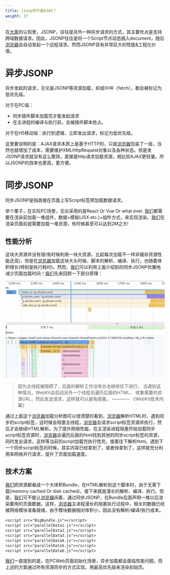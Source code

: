 ```yaml
---
title: jsonp而不是AJAX？
weight: 37
---
```

在[大家](https://www.w3cdoc.com)的认知里，JSONP，往往是另外一种异步请求的方式，其主要优点是支持跨域数据请求。因此，JSONP往往是将一个Script节点动态插入document，随后[浏览器](https://www.w3cdoc.com)会自动发起一个远程请求。然而JSONP具有非常巨大的性能&工程化价值。

# 异步JSONP

异步发起的请求，无论是JSONP等资源加载，抑或XHR（fetch），都会被标记为低优先级。

对于在PC端：

* 同步插件脚本加载完才能发起请求
* 在主进程的编译与执行前，会被插件脚本抢占。

对于在H5移动端：执行到逻辑，立即发出请求，标记为低优先级。

这里要说明的是：AJAX请求本质上是基于HTTP的，只是[浏览器](https://www.w3cdoc.com)包装了一层，当然也就增加了成本，需要维护XMLHttpRequest对象以及各种状态。但是发JSONP请求就没有这么繁琐，直接是http请求加载资源，相比较AJAX更轻量。所以JSONP的效率也更高，更方便。

# 同步JSONP

同步JSONP是指直接在页面上写Script标签预加载数据请求。

举个栗子，在实际PC场景，无论采用的是React Or Vue Or what ever. [我们](https://www.w3cdoc.com)都需要在渲染前加载一堆组件，数据+模板(JSX etc.)+组件方式，来实现渲染。[我们](https://www.w3cdoc.com)在渲染页面前就需要加载一堆资源，有时候甚至可以达到2M之大!

## 性能分析

这块大资源并没有错(有时候利用一块大资源，比起每次加载不一样非缓存资源性能还高)，但是在[浏览器](https://www.w3cdoc.com)加载这块大头时候，脚本的解析、编译、执行，也随着体积增长(特别是执行耗时)。然而，[我们](https://www.w3cdoc.com)可以利用上面介绍到的同步JSONP优雅地减少页面加载时间！[我们](https://www.w3cdoc.com)先来回顾一下部分原理：

![](/images/posts/2022-12-24-10-41-29.png)

> 因为主线程被阻碍了，后面的解析工作没有办法继续往下进行，
    当遇到这种情况，WebKit会启动另外一个线程去遍历后面的HTML，
    收集需要的资源URL，然后发送请求，这样就可以避免阻塞。 
     ———— 《WebKit技术内幕》

通过上面这个[浏览器](https://www.w3cdoc.com)加载分析图可以很清楚的看到，[浏览器](https://www.w3cdoc.com)解析HTML时，遇到同步的script标签，这时候会阻塞主线程，[浏览器](https://www.w3cdoc.com)会请求script标签资源并执行，然后才会继续HTML解析。为了提升网络性能，在主渲染进程阻塞开始加载同步script标签资源时，[浏览器](https://www.w3cdoc.com)会遍历后面的html找到其他的同步script标签的资源，同时发出请求，这样等当前的script加载完执行性完，接着往下解析html，遇到下一个同步script标签的时候，其实内容已经拿到了，或者快拿到了，这样就充分利用率网络并行请求，提升了页面加载速度。

## 技术方案

[我们](https://www.w3cdoc.com)把资源都看成一个大体积Bundle，在HTML解析到这个脚本时，由于无需下载(memory cached Or disk cached)，接下来就是漫长的解析、编译、执行。但是，[我们](https://www.w3cdoc.com)可不能让[浏览器](https://www.w3cdoc.com)闲着，通过同步JSONP，在Bundle后面声明一堆以后渲染要用的页面数据。这样，[浏览器](https://www.w3cdoc.com)主进程漫长的阻塞执行过程中，相关的数据已经被网络模块准备就绪，由于模块数据相对体积小，因此没有解析/编译/执行成本。
```
<script src="BigBundle.js"></script>
<script src="parallelData1.js"></script>
<script src="parallelData2.js"></script>
<script src="parallelData3.js"></script>
<script src="parallelData4.js"></script>
<script src="parallelData5.js"></script>
<script src="parallelData6.js"></script>
```
[我们](https://www.w3cdoc.com)一直提到的是，在PCWeb页面初始化场景，异步加载都会面临性能问题。而上述的方案通过所有资源同步的方式实现，用最高优先级来渲染初始页。
